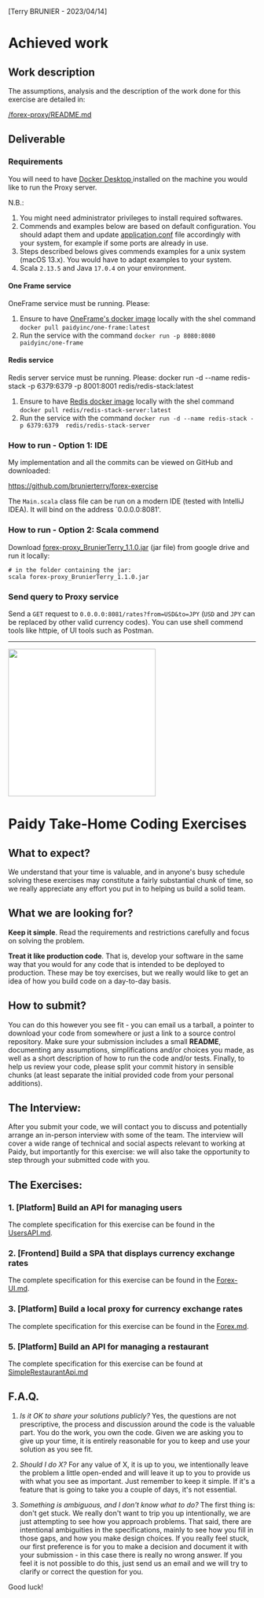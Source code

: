 [Terry BRUNIER - 2023/04/14]

# Achieved work

## Work description
The assumptions, analysis and the description of the work done for this exercise are detailed in:

[/forex-proxy/README.md](https://github.com/brunierterry/forex-exercise/blob/master/forex-proxy/README.md)

## Deliverable

### Requirements
You will need to have [Docker Desktop ](https://www.docker.com/products/docker-desktop/) installed on the machine you would like to run the Proxy server.

N.B.:
1. You might need administrator privileges to install required softwares.
2. Commends and examples below are based on default configuration. You should adapt them and update [application.conf](https://github.com/brunierterry/forex-exercise/blob/master/forex-proxy/src/main/resources/application.conf) file accordingly with your system, for example if some ports are already in use.
3. Steps described belows gives commends examples for a unix system (macOS 13.x). You would have to adapt examples to your system.
4. Scala `2.13.5` and Java `17.0.4` on your environment.

#### One Frame service
OneFrame service must be running. Please:
1. Ensure to have [OneFrame's docker image](https://hub.docker.com/r/paidyinc/one-frame) locally with the shel command `docker pull paidyinc/one-frame:latest`
2. Run the service with the command `docker run -p 8080:8080 paidyinc/one-frame`

#### Redis service
Redis server service must be running. Please:
docker run -d --name redis-stack -p 6379:6379 -p 8001:8001 redis/redis-stack:latest
1. Ensure to have [Redis docker image](https://hub.docker.com/r/redis/redis-stack) locally with the shel command `docker pull redis/redis-stack-server:latest`
2. Run the service with the command `docker run -d --name redis-stack -p 6379:6379  redis/redis-stack-server`

### How to run - Option 1: IDE
My implementation and all the commits can be viewed on GitHub and downloaded:

https://github.com/brunierterry/forex-exercise

The `Main.scala` class file can be run on a modern IDE (tested with IntelliJ IDEA). It will bind on the address `0.0.0.0:8081'.

### How to run - Option 2: Scala commend
Download [forex-proxy_BrunierTerry_1.1.0.jar](https://drive.google.com/file/d/1eHWH0ENBhCYtkeXhGTtq2ImbhPkBkPvN/view?usp=share_link) (jar file) from google drive and run it locally:

```shell
# in the folder containing the jar:
scala forex-proxy_BrunierTerry_1.1.0.jar
```

### Send query to Proxy service
Send a `GET` request to `0.0.0.0:8081/rates?from=USD&to=JPY` (`USD` and `JPY` can be replaced by other valid currency codes). You can use shell commend tools like httpie, of UI tools such as Postman.



------

<img src="/paidy.png?raw=true" width=300 style="background-color:white;">

# Paidy Take-Home Coding Exercises

## What to expect?
We understand that your time is valuable, and in anyone's busy schedule solving these exercises may constitute a fairly substantial chunk of time, so we really appreciate any effort you put in to helping us build a solid team.

## What we are looking for?
**Keep it simple**. Read the requirements and restrictions carefully and focus on solving the problem.

**Treat it like production code**. That is, develop your software in the same way that you would for any code that is intended to be deployed to production. These may be toy exercises, but we really would like to get an idea of how you build code on a day-to-day basis.

## How to submit?
You can do this however you see fit - you can email us a tarball, a pointer to download your code from somewhere or just a link to a source control repository. Make sure your submission includes a small **README**, documenting any assumptions, simplifications and/or choices you made, as well as a short description of how to run the code and/or tests. Finally, to help us review your code, please split your commit history in sensible chunks (at least separate the initial provided code from your personal additions).

## The Interview:
After you submit your code, we will contact you to discuss and potentially arrange an in-person interview with some of the team.
The interview will cover a wide range of technical and social aspects relevant to working at Paidy, but importantly for this exercise: we will also take the opportunity to step through your submitted code with you.

## The Exercises:
### 1. [Platform] Build an API for managing users
The complete specification for this exercise can be found in the [UsersAPI.md](UsersAPI.md).

### 2. [Frontend] Build a SPA that displays currency exchange rates
The complete specification for this exercise can be found in the [Forex-UI.md](Forex-UI.md).

### 3. [Platform] Build a local proxy for currency exchange rates
The complete specification for this exercise can be found in the [Forex.md](Forex.md).

### 5. [Platform] Build an API for managing a restaurant
The complete specification for this exercise can be found at [SimpleRestaurantApi.md](SimpleRestaurantApi.md)

## F.A.Q.
1) _Is it OK to share your solutions publicly?_
Yes, the questions are not prescriptive, the process and discussion around the code is the valuable part. You do the work, you own the code. Given we are asking you to give up your time, it is entirely reasonable for you to keep and use your solution as you see fit.

2) _Should I do X?_
For any value of X, it is up to you, we intentionally leave the problem a little open-ended and will leave it up to you to provide us with what you see as important. Just remember to keep it simple. If it's a feature that is going to take you a couple of days, it's not essential.

3) _Something is ambiguous, and I don't know what to do?_
The first thing is: don't get stuck. We really don't want to trip you up intentionally, we are just attempting to see how you approach problems. That said, there are intentional ambiguities in the specifications, mainly to see how you fill in those gaps, and how you make design choices.
If you really feel stuck, our first preference is for you to make a decision and document it with your submission - in this case there is really no wrong answer. If you feel it is not possible to do this, just send us an email and we will try to clarify or correct the question for you.

Good luck!
